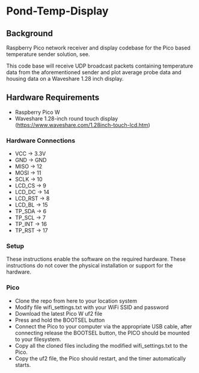 # Pond-Temp-Display

## Background

Raspberry Pico network receiver and display codebase for the Pico based temperature sender solution, see.

This code base will receive UDP broadcast packets containing temperature data from the aforementioned sender and plot average probe data and housing data on a Waveshare 1.28 inch display.

## Hardware Requirements
* Raspberry Pico W
* Waveshare 1.28-inch round touch display (https://www.waveshare.com/1.28inch-touch-lcd.htm)

### Hardware Connections
* VCC -> 3.3V
* GND -> GND
* MISO -> 12
* MOSI -> 11
* SCLK -> 10
* LCD_CS -> 9
* LCD_DC -> 14
* LCD_RST -> 8
* LCD_BL -> 15
* TP_SDA -> 6
* TP_SCL -> 7
* TP_INT -> 16
* TP_RST -> 17

### Setup 
These instructions enable the software on the required hardware. 
These instructions do not cover the physical installation or support for the hardware.

### Pico

* Clone the repo from here to your location system
* Modify file wifi_settings.txt with your WiFi SSID and password
* Download the latest Pico W uf2 file
* Press and hold the BOOTSEL button
* Connect the Pico to your computer via the appropriate USB cable, after connecting release the BOOTSEL button, the PICO should be mounted to your filesystem.
* Copy all the cloned files including the modified wifi_settings.txt to the Pico.
* Copy the uf2 file, the Pico should restart, and the timer automatically starts.
